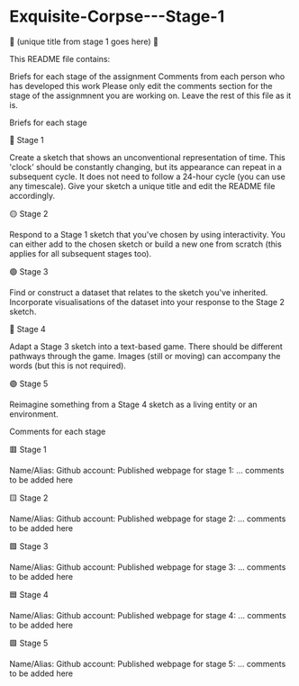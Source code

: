 # Exquisite-Corpse---Stage-1
🔻 (unique title from stage 1 goes here) 🔻

This README file contains:

Briefs for each stage of the assignment
Comments from each person who has developed this work
Please only edit the comments section for the stage of the assignmnent you are working on. Leave the rest of this file as it is.

Briefs for each stage

🔴 Stage 1

Create a sketch that shows an unconventional representation of time. This 'clock' should be constantly changing, but its appearance can repeat in a subsequent cycle. It does not need to follow a 24-hour cycle (you can use any timescale). Give your sketch a unique title and edit the README file accordingly.

🟡 Stage 2

Respond to a Stage 1 sketch that you've chosen by using interactivity. You can either add to the chosen sketch or build a new one from scratch (this applies for all subsequent stages too).

🟢 Stage 3

Find or construct a dataset that relates to the sketch you've inherited. Incorporate visualisations of the dataset into your response to the Stage 2 sketch.

🔵 Stage 4

Adapt a Stage 3 sketch into a text-based game. There should be different pathways through the game. Images (still or moving) can accompany the words (but this is not required).

🟣 Stage 5

Reimagine something from a Stage 4 sketch as a living entity or an environment.

Comments for each stage

🟥 Stage 1

Name/Alias:
Github account:
Published webpage for stage 1:
... comments to be added here

🟨 Stage 2

Name/Alias:
Github account:
Published webpage for stage 2:
... comments to be added here

🟩 Stage 3

Name/Alias:
Github account:
Published webpage for stage 3:
... comments to be added here

🟦 Stage 4

Name/Alias:
Github account:
Published webpage for stage 4:
... comments to be added here

🟪 Stage 5

Name/Alias:
Github account:
Published webpage for stage 5:
... comments to be added here
